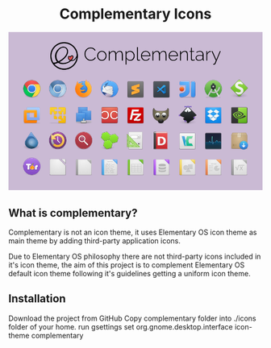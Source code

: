 <h1 align="center">Complementary Icons</h1>

![Complementary Screenshot](https://github.com/arkaitzsilva/complementary/blob/master/theme_image.png)

## What is complementary?

Complementary is not an icon theme, it uses Elementary OS icon theme as main theme by adding third-party application icons.

Due to Elementary OS philosophy there are not third-party icons included in it's icon theme, the aim of this project is to complement Elementary OS default icon theme following it's guidelines getting a uniform icon theme.

## Installation

Download the project from GitHub
Copy complementary folder into ./icons folder of your home.
run gsettings set org.gnome.desktop.interface icon-theme complementary
